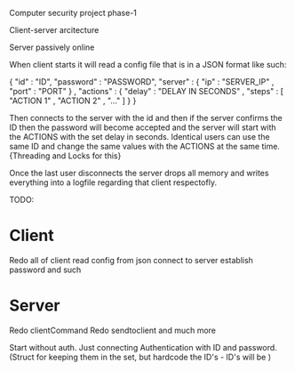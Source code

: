 Computer security project phase-1

Client-server arcitecture
 

Server passively online

When client starts it will read a config file that is in a JSON format like such:

{
    "id" : "ID",
    "password" : "PASSWORD",
    "server" :
    {
        "ip" : "SERVER_IP" ,
        "port" : "PORT"
    } ,
"actions" : {
    "delay" : "DELAY IN SECONDS" ,
    "steps" : [
        "ACTION 1" ,
        "ACTION 2" ,
        "..."
    ]
    }
}

Then connects to the server with the id and then if the server confirms the ID then the password will become accepted and the server will start with the ACTIONS with the set delay in seconds. Identical users can use the same ID and change the same values with the ACTIONS at the same time. {Threading and Locks for this}

Once the last user disconnects the server drops all memory and writes everything into a logfile regarding that client respectofly.

TODO:
# Client
Redo all of client
read config from json
connect to server
establish password and such
# Server
Redo clientCommand
Redo sendtoclient
and much more

Start without auth. Just connecting
Authentication with ID and password. (Struct for keeping them in the set, but hardcode the ID's - ID's will be )